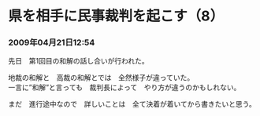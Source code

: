 # 県を相手に民事裁判を起こす（8）
### 2009年04月21日12:54

先日　第1回目の和解の話し合いが行われた。

地裁の和解と　高裁の和解とでは　全然様子が違っていた。  
一言に”和解”と言っても　裁判長によって　やり方が違うのかもしれない。

まだ　進行途中なので　詳しいことは　全て決着が着いてから書きたいと思う。 